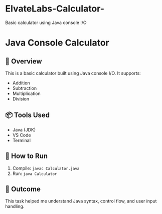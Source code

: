 # ElvateLabs-Calculator-
Basic calculator using Java console I/O
# Java Console Calculator

## 🧮 Overview
This is a basic calculator built using Java console I/O. It supports:
- Addition
- Subtraction
- Multiplication
- Division

## 📦 Tools Used
- Java (JDK)
- VS Code
- Terminal

## 🚀 How to Run
1. Compile: `javac Calculator.java`
2. Run: `java Calculator`


## 🎯 Outcome
This task helped me understand Java syntax, control flow, and user input handling.
